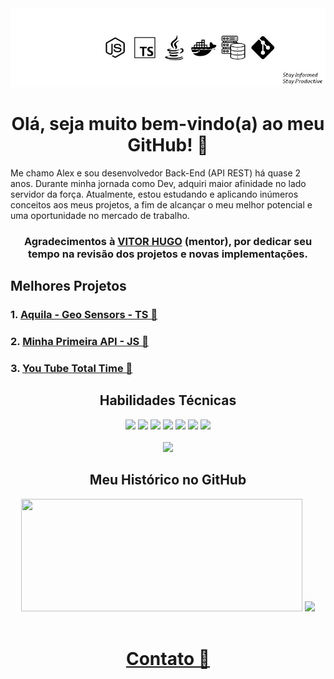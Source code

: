 <div align="center">
   <img src="./1721580892981.jpg">

   <h1>Olá, seja muito bem-vindo(a) ao meu GitHub! 👋</h1>
</div>

<div align="left">
   <p>Me chamo Alex e sou desenvolvedor Back-End (API REST) há quase 2 anos.
   Durante minha jornada como Dev, adquiri maior afinidade no lado servidor da força.
   Atualmente, estou estudando e aplicando inúmeros conceitos aos meus projetos, a fim de alcançar o meu melhor potencial e uma oportunidade no mercado de trabalho.</p>
</div>

<div align="center">
   <h3>Agradecimentos à <a href="https://www.linkedin.com/in/vitorhcs/">VITOR HUGO</a> (mentor), por dedicar seu tempo na revisão dos projetos e novas implementações.</h3>
</div>

## Melhores Projetos

<div align="left">
   <h3>1. <a href="https://github.com/AlexSnider/Aquila-Project">Aquila - Geo Sensors - TS 🚢</a></h3>
   <h3>2. <a href="https://github.com/AlexSnider/Projeto-API-e-commerce-Node.js">Minha Primeira API - JS 🥇</a></h3>
   <h3>3. <a href="https://github.com/AlexSnider/YoutubeTotalTime">You Tube Total Time 🚀</a></h3>
</div>


<div align="center">
   <h2>Habilidades Técnicas</h2>
   
  <img src="https://img.shields.io/badge/JavaScript-F7DF1E?style=for-the-badge&logo=javascript&logoColor=black">
  <img src="https://img.shields.io/badge/TypeScript-007ACC?style=for-the-badge&logo=typescript&logoColor=white">
  <img src="https://img.shields.io/badge/Node.js-43853D?style=for-the-badge&logo=node.js&logoColor=white">
  <img src="https://img.shields.io/badge/MySQL-00000F?style=for-the-badge&logo=mysql&logoColor=white">
  <img src="https://img.shields.io/badge/postgresql-4169e1?style=for-the-badge&logo=postgresql&logoColor=white">
  <img src="https://img.shields.io/badge/MongoDB-4EA94B?style=for-the-badge&logo=mongodb&logoColor=white">
  <img src="https://img.shields.io/badge/docker-257bd6?style=for-the-badge&logo=docker&logoColor=white"><br><br>
  <img src="https://img.shields.io/badge/AWS-232F3E?style=flat&logo=amazonwebservices&logoColor=white">
</div>


<div align="center">
  <h2>Meu Histórico no GitHub</h2>
   <img height="180em" width="450em" src="https://github-readme-stats.vercel.app/api?username=AlexSnider&show_icons=true&theme=tokyonight">
   <img height="180em" src="https://github-readme-stats.vercel.app/api/top-langs/?username=AlexSnider&layout=compact&theme=tokyonight">
</div>

<br>
<div align="center">
   <h1><a href="https://linktr.ee/techdev8">Contato 📧</a></h1>
</div>
</div>

